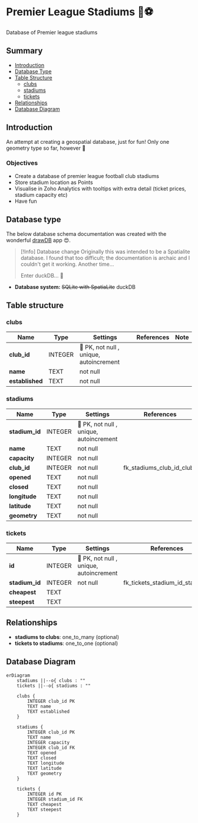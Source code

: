 # Premier League Stadiums 🥅⚽

Database of Premier league stadiums

## Summary

- [Introduction](#introduction)
- [Database Type](#database-type)
- [Table Structure](#table-structure)
	- [clubs](#clubs)
	- [stadiums](#stadiums)
	- [tickets](#tickets)
- [Relationships](#relationships)
- [Database Diagram](#database-Diagram)

## Introduction
An attempt at creating a geospatial database, just for fun! Only one geometry type so far, however 🤔

### Objectives
- Create a database of premier league football club stadiums
- Store stadium location as Points
- Visualise in Zoho Analytics with tooltips with extra detail (ticket prices, stadium capacity etc)
- Have fun


## Database type
The below database schema documentation was created with the wonderful [drawDB](https://drawdb.vercel.app/editor) app 😍. 

> [!Info] Database change
> Originally this was intended to be a Spatialite database. I found that too difficult; the documentation is archaic and I couldn't get it working. Another time...  
>   
> Enter duckDB... 🦆


- **Database system:** ~~SQLite with SpatiaLite~~ duckDB
## Table structure

### clubs

| Name        | Type          | Settings                      | References                    | Note                           |
|-------------|---------------|-------------------------------|-------------------------------|--------------------------------|
| **club_id** | INTEGER | 🔑 PK, not null , unique, autoincrement |  | |
| **name** | TEXT | not null  |  | |
| **established** | TEXT | not null  |  | | 


### stadiums

| Name        | Type          | Settings                      | References                    | Note                           |
|-------------|---------------|-------------------------------|-------------------------------|--------------------------------|
| **stadium_id** | INTEGER | 🔑 PK, not null , unique, autoincrement |  | |
| **name** | TEXT | not null  |  | |
| **capacity** | INTEGER | not null  |  | |
| **club_id** | INTEGER | not null  | fk_stadiums_club_id_clubs | |
| **opened** | TEXT | not null  |  | |
| **closed** | TEXT | not null  |  | |
| **longitude** | TEXT | not null |  | |
| **latitude** | TEXT | not null |  | |
| **geometry** | TEXT | not null  |  | | 


### tickets

| Name        | Type          | Settings                      | References                    | Note                           |
|-------------|---------------|-------------------------------|-------------------------------|--------------------------------|
| **id** | INTEGER | 🔑 PK, not null , unique, autoincrement |  | |
| **stadium_id** | INTEGER | not null  | fk_tickets_stadium_id_stadiums | |
| **cheapest** | TEXT | |  | | 
| **steepest** | TEXT | |  | | 


## Relationships

- **stadiums to clubs**: one_to_many (optional)
- **tickets to stadiums**: one_to_one (optional)

## Database Diagram

```mermaid
erDiagram
	stadiums ||--o{ clubs : ""
	tickets ||--o{ stadiums : ""

	clubs {
		INTEGER club_id PK
		TEXT name
		TEXT established
	}

	stadiums {
		INTEGER club_id PK
		TEXT name
		INTEGER capacity 
		INTEGER club_id FK
		TEXT opened
		TEXT closed
		TEXT longitude
		TEXT latitude
		TEXT geometry
	}

	tickets {
		INTEGER id PK
		INTEGER stadium_id FK
		TEXT cheapest
		TEXT steepest
	}
```
